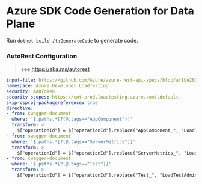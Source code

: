 # Azure SDK Code Generation for Data Plane

Run `dotnet build /t:GenerateCode` to generate code.

### AutoRest Configuration
> see https://aka.ms/autorest

``` yaml
input-file: https://github.com/Azure/azure-rest-api-specs/blob/af1be2677e619e483210064ff658e62ec25053aa/specification/loadtestservice/data-plane/Microsoft.LoadTestService/preview/2022-06-01-preview/loadtestservice.json
namespace: Azure.Developer.LoadTesting
security: AADToken
security-scopes: https://cnt-prod.loadtesting.azure.com/.default
skip-csproj-packagereference: true
directive:
- from: swagger-document
  where: '$.paths.*[?(@.tags=="AppComponent")]'
  transform: >
    $["operationId"] = $["operationId"].replace("AppComponent_", "LoadTestAdministration_");
- from: swagger-document
  where: '$.paths.*[?(@.tags=="ServerMetrics")]'
  transform: >
    $["operationId"] = $["operationId"].replace("ServerMetrics_", "LoadTestAdministration_");
- from: swagger-document
  where: '$.paths.*[?(@.tags=="Test")]'
  transform: >
    $["operationId"] = $["operationId"].replace("Test_", "LoadTestAdministration_");
```